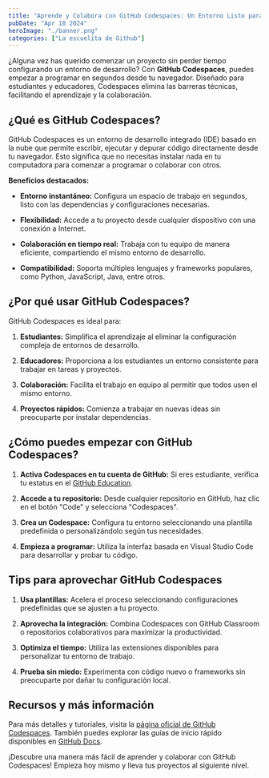 ```yaml
---
title: "Aprende y Colabora con GitHub Codespaces: Un Entorno Listo para Usar"
pubDate: "Apr 18 2024"
heroImage: "./banner.png"
categories: ["La escuelita de Github"]
---
```


¿Alguna vez has querido comenzar un proyecto sin perder tiempo configurando un
entorno de desarrollo? Con **GitHub Codespaces**, puedes empezar a programar en
segundos desde tu navegador. Diseñado para estudiantes y educadores, Codespaces
elimina las barreras técnicas, facilitando el aprendizaje y la colaboración.

## **¿Qué es GitHub Codespaces?**

GitHub Codespaces es un entorno de desarrollo integrado (IDE) basado en la nube
que permite escribir, ejecutar y depurar código directamente desde tu navegador.
Esto significa que no necesitas instalar nada en tu computadora para comenzar a
programar o colaborar con otros.

**Beneficios destacados:**

- **Entorno instantáneo:** Configura un espacio de trabajo en segundos, listo
  con las dependencias y configuraciones necesarias.

- **Flexibilidad:** Accede a tu proyecto desde cualquier dispositivo con una
  conexión a Internet.

- **Colaboración en tiempo real:** Trabaja con tu equipo de manera eficiente,
  compartiendo el mismo entorno de desarrollo.

- **Compatibilidad:** Soporta múltiples lenguajes y frameworks populares, como
  Python, JavaScript, Java, entre otros.

## **¿Por qué usar GitHub Codespaces?**

GitHub Codespaces es ideal para:

1.  **Estudiantes:** Simplifica el aprendizaje al eliminar la configuración
    compleja de entornos de desarrollo.

2.  **Educadores:** Proporciona a los estudiantes un entorno consistente para
    trabajar en tareas y proyectos.

3.  **Colaboración:** Facilita el trabajo en equipo al permitir que todos usen
    el mismo entorno.

4.  **Proyectos rápidos:** Comienza a trabajar en nuevas ideas sin preocuparte
    por instalar dependencias.

## **¿Cómo puedes empezar con GitHub Codespaces?**

1.  **Activa Codespaces en tu cuenta de GitHub:** Si eres estudiante, verifica
    tu estatus en el [<u>GitHub Education</u>](https://education.github.com/).

2.  **Accede a tu repositorio:** Desde cualquier repositorio en GitHub, haz clic
    en el botón "Code" y selecciona "Codespaces".

3.  **Crea un Codespace:** Configura tu entorno seleccionando una plantilla
    predefinida o personalizándolo según tus necesidades.

4.  **Empieza a programar:** Utiliza la interfaz basada en Visual Studio Code
    para desarrollar y probar tu código.

## **Tips para aprovechar GitHub Codespaces**

1.  **Usa plantillas:** Acelera el proceso seleccionando configuraciones
    predefinidas que se ajusten a tu proyecto.

2.  **Aprovecha la integración:** Combina Codespaces con GitHub Classroom o
    repositorios colaborativos para maximizar la productividad.

3.  **Optimiza el tiempo:** Utiliza las extensiones disponibles para
    personalizar tu entorno de trabajo.

4.  **Prueba sin miedo:** Experimenta con código nuevo o frameworks sin
    preocuparte por dañar tu configuración local.

## **Recursos y más información**

Para más detalles y tutoriales, visita la
[<u>página oficial de GitHub Codespaces</u>](https://github.com/features/codespaces).
También puedes explorar las guías de inicio rápido disponibles en
[<u>GitHub Docs</u>](https://docs.github.com/).

¡Descubre una manera más fácil de aprender y colaborar con GitHub Codespaces!
Empieza hoy mismo y lleva tus proyectos al siguiente nivel.
